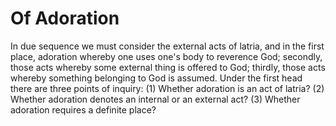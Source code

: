 # Of Adoration

In due sequence we must consider the external acts of latria, and in the first place, adoration whereby one uses one's body to reverence God; secondly, those acts whereby some external thing is offered to God; thirdly, those acts whereby something belonging to God is assumed.  Under the first head there are three points of inquiry:
(1) Whether adoration is an act of latria?
(2) Whether adoration denotes an internal or an external act?
(3) Whether adoration requires a definite place?